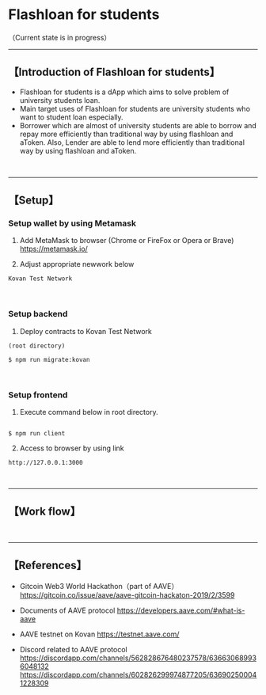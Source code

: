 # Flashloan for students
（Current state is in progress）

***
## 【Introduction of Flashloan for students】
- Flashloan for students is a dApp which aims to solve problem of university students loan.
- Main target uses of Flashloan for students are university students who want to student loan especially.
- Borrower which are almost of university students are able to borrow and repay more efficiently than traditional way by using flashloan and aToken.
  Also, Lender are able to lend more efficiently than traditional way by using flashloan and aToken.


&nbsp;


***

## 【Setup】
### Setup wallet by using Metamask
1. Add MetaMask to browser (Chrome or FireFox or Opera or Brave)    
https://metamask.io/  


2. Adjust appropriate newwork below 
```
Kovan Test Network

```

&nbsp;


### Setup backend
1. Deploy contracts to Kovan Test Network
```
(root directory)

$ npm run migrate:kovan
```

&nbsp;


### Setup frontend
1. Execute command below in root directory.
```

$ npm run client
```

2. Access to browser by using link 
```
http://127.0.0.1:3000
```

&nbsp;

***


## 【Work flow】

&nbsp;

***

## 【References】
- Gitcoin Web3 World Hackathon（part of AAVE）
https://gitcoin.co/issue/aave/aave-gitcoin-hackaton-2019/2/3599

- Documents of AAVE protocol
https://developers.aave.com/#what-is-aave

- AAVE testnet on Kovan
https://testnet.aave.com/

- Discord related to AAVE protocol
https://discordapp.com/channels/562828676480237578/636630689936048132
https://discordapp.com/channels/602826299974877205/636902500041228309
